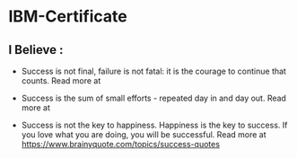 # IBM-Certificate

## I Believe :
- Success is not final, failure is not fatal: it is the courage to continue that counts.
Read more at
- Success is the sum of small efforts - repeated day in and day out.
Read more at 

- Success is not the key to happiness. Happiness is the key to success. If you love what you are doing, you will be successful.
Read more at https://www.brainyquote.com/topics/success-quotes

